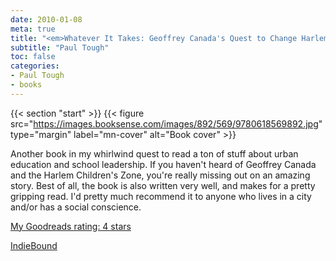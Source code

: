 ```yaml
---
date: 2010-01-08
meta: true
title: "<em>Whatever It Takes: Geoffrey Canada's Quest to Change Harlem and America</em>"
subtitle: "Paul Tough"
toc: false
categories:
- Paul Tough
- books
---
```


{{< section "start" >}}
{{< figure src="https://images.booksense.com/images/892/569/9780618569892.jpg" type="margin" label="mn-cover" alt="Book cover" >}}

Another book in my whirlwind quest to read a ton of stuff about urban education and school leadership. If you haven't heard of Geoffrey Canada and the Harlem Children's Zone, you're really missing out on an amazing story. Best of all, the book is also written very well, and makes for a pretty gripping read. I'd pretty much recommend it to anyone who lives in a city and/or has a social conscience.

[My Goodreads rating: 4 stars](https://www.goodreads.com/review/show/84135142)  

[IndieBound](https://www.indiebound.org/book/9780618569892)
